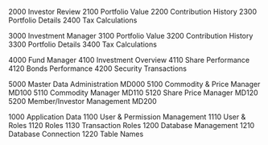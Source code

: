 2000    Investor Review
2100      Portfolio Value
2200      Contribution History
2300      Portfolio Details
2400      Tax Calculations

3000    Investment Manager
3100      Portfolio Value
3200      Contribution History
3300      Portfolio Details
3400      Tax Calculations

4000    Fund Manager
4100      Investment Overview
4110        Share Performance
4120        Bonds Performance
4200      Security Transactions

5000    Master Data Administration              MD000
5100      Commodity & Price Manager             MD100
5110        Commodity Manager                   MD110
5120        Share Price Manager                 MD120
5200      Member/Investor Management            MD200

1000    Application Data
1100      User & Permission Management
1110        User & Roles
1120        Roles
1130        Transaction Roles
1200      Database Management
1210        Database Connection
1220        Table Names
